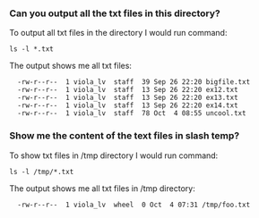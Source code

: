 ### Can you output all the txt files in this directory?
To output all txt files in the directory I would run command:

```ls -l *.txt```
      
The output shows me all txt files:

      -rw-r--r--  1 viola_lv  staff  39 Sep 26 22:20 bigfile.txt
      -rw-r--r--  1 viola_lv  staff  13 Sep 26 22:20 ex12.txt
      -rw-r--r--  1 viola_lv  staff  13 Sep 26 22:20 ex13.txt
      -rw-r--r--  1 viola_lv  staff  13 Sep 26 22:20 ex14.txt
      -rw-r--r--  1 viola_lv  staff  78 Oct  4 08:55 uncool.txt

### Show me the content of the text files in slash temp?
To show txt files in /tmp directory I would run command:

```ls -l /tmp/*.txt```
      
The output shows me all txt files in /tmp directory:

      -rw-r--r--  1 viola_lv  wheel  0 Oct  4 07:31 /tmp/foo.txt
